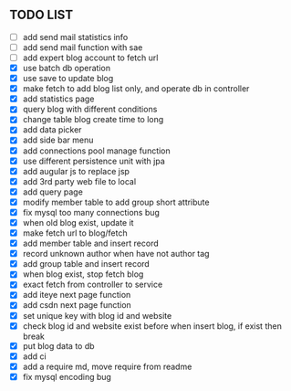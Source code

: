 ## TODO LIST

- [ ] add send mail statistics info
- [ ] add send mail function with sae
- [ ] add expert blog account to fetch url
- [x] use batch db operation
- [x] use save to update blog
- [x] make fetch to add blog list only, and operate db in controller
- [x] add statistics page
- [x] query blog with different conditions
- [x] change table blog create time to long
- [x] add data picker
- [x] add side bar menu
- [x] add connections pool manage function
- [x] use different persistence unit with jpa
- [x] add augular js to replace jsp
- [x] add 3rd party web file to local
- [x] add query page
- [x] modify member table to add group short attribute 
- [x] fix mysql too many connections bug
- [x] when old blog exist, update it
- [x] make fetch url to blog/fetch
- [x] add member table and insert record
- [x] record unknown author when have not author tag
- [x] add group table and insert record
- [x] when blog exist, stop fetch blog
- [x] exact fetch from controller to service
- [x] add iteye next page function
- [x] add csdn next page function
- [x] set unique key with blog id and website
- [x] check blog id and website exist before when insert blog, if exist then break
- [x] put blog data to db
- [x] add ci
- [x] add a require md, move require from readme
- [x] fix mysql encoding bug